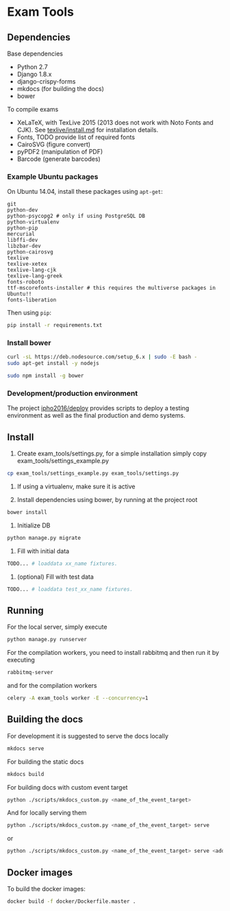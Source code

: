 # Exam Tools

## Dependencies
Base dependencies
* Python 2.7
* Django 1.8.x
* django-crispy-forms
* mkdocs (for building the docs)
* bower

To compile exams
* XeLaTeX, with TexLive 2015 (2013 does not work with Noto Fonts and CJK). See [texlive/install.md](texlive/install.md) for installation details.
* Fonts, TODO provide list of required fonts
* CairoSVG (figure convert)
* pyPDF2 (manipulation of PDF)
* Barcode (generate barcodes)

### Example Ubuntu packages
On Ubuntu 14.04, install these packages using ```apt-get```:
```
git
python-dev
python-psycopg2 # only if using PostgreSQL DB
python-virtualenv
python-pip
mercurial
libffi-dev
libzbar-dev
python-cairosvg
texlive
texlive-xetex
texlive-lang-cjk
texlive-lang-greek
fonts-roboto
ttf-mscorefonts-installer # this requires the multiverse packages in Ubuntu!!
fonts-liberation
```

Then using ```pip```:
```bash
pip install -r requirements.txt
```

### Install bower

```bash
curl -sL https://deb.nodesource.com/setup_6.x | sudo -E bash -
sudo apt-get install -y nodejs

sudo npm install -g bower
```


### Development/production environment
The project [ipho2016/deploy](/ipho2016/deploy) provides scripts to deploy a testing environment as well as the final production and demo systems.


## Install
1. Create exam_tools/settings.py, for a simple installation simply copy exam_tools/settings_example.py
```bash
cp exam_tools/settings_example.py exam_tools/settings.py
```

1. If using a virtualenv, make sure it is active

1. Install dependencies using bower, by running at the project root
```bash
bower install
```

1. Initialize DB
```bash
python manage.py migrate
```

1. Fill with initial data
```bash
TODO... # loaddata xx_name fixtures.
```

1. (optional) Fill with test data
```bash
TODO... # loaddata test_xx_name fixtures.
```

## Running
For the local server, simply execute
```bash
python manage.py runserver
```
For the compilation workers, you need to install rabbitmq and then run it by executing
```bash
rabbitmq-server
```
and for the compilation workers
```bash
celery -A exam_tools worker -E --concurrency=1
```

## Building the docs
For development it is suggested to serve the docs locally
```bash
mkdocs serve
```

For building the static docs
```bash
mkdocs build
```

For building docs with custom event target
```bash
python ./scripts/mkdocs_custom.py <name_of_the_event_target>
```

And for locally serving them
```bash
python ./scripts/mkdocs_custom.py <name_of_the_event_target> serve
```
or
```bash
python ./scripts/mkdocs_custom.py <name_of_the_event_target> serve <address:port>
```

## Docker images
To build the docker images:

```bash
docker build -f docker/Dockerfile.master .
```
